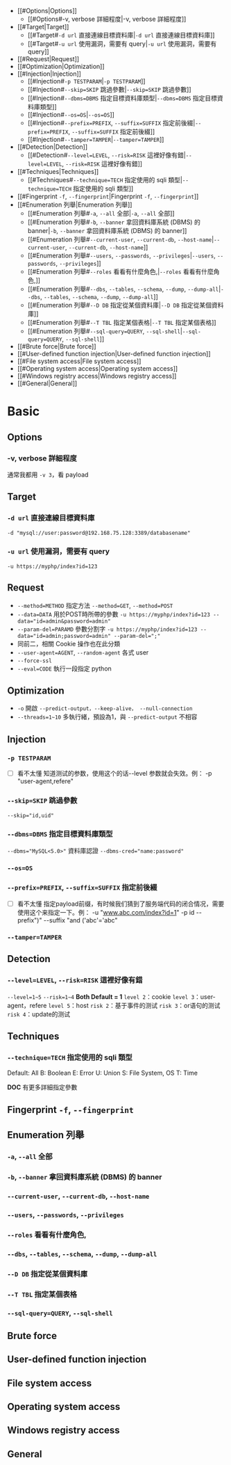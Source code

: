- [[#Options|Options]]
	- [[#Options#-v, verbose 詳細程度|-v, verbose 詳細程度]]
- [[#Target|Target]]
	- [[#Target#`-d url` 直接連線目標資料庫|`-d url` 直接連線目標資料庫]]
	- [[#Target#`-u url` 使用漏洞，需要有 query|`-u url` 使用漏洞，需要有 query]]
- [[#Request|Request]]
- [[#Optimization|Optimization]]
- [[#Injection|Injection]]
	- [[#Injection#`-p TESTPARAM`|`-p TESTPARAM`]]
	- [[#Injection#`--skip=SKIP` 跳過參數|`--skip=SKIP` 跳過參數]]
	- [[#Injection#`--dbms=DBMS` 指定目標資料庫類型|`--dbms=DBMS` 指定目標資料庫類型]]
	- [[#Injection#`--os=OS`|`--os=OS`]]
	- [[#Injection#`--prefix=PREFIX`, `--suffix=SUFFIX` 指定前後綴|`--prefix=PREFIX`, `--suffix=SUFFIX` 指定前後綴]]
	- [[#Injection#`--tamper=TAMPER`|`--tamper=TAMPER`]]
- [[#Detection|Detection]]
	- [[#Detection#`--level=LEVEL`, `--risk=RISK` 這裡好像有錯|`--level=LEVEL`, `--risk=RISK` 這裡好像有錯]]
- [[#Techniques|Techniques]]
	- [[#Techniques#`--technique=TECH` 指定使用的 sqli 類型|`--technique=TECH` 指定使用的 sqli 類型]]
- [[#Fingerprint `-f`, `--fingerprint`|Fingerprint `-f`, `--fingerprint`]]
- [[#Enumeration 列舉|Enumeration 列舉]]
	- [[#Enumeration 列舉#`-a`, `--all` 全部|`-a`, `--all` 全部]]
	- [[#Enumeration 列舉#`-b`, `--banner` 拿回資料庫系統 (DBMS) 的 banner|`-b`, `--banner` 拿回資料庫系統 (DBMS) 的 banner]]
	- [[#Enumeration 列舉#`--current-user`, `--current-db`, `--host-name`|`--current-user`, `--current-db`, `--host-name`]]
	- [[#Enumeration 列舉#`--users`, `--passwords`, `--privileges`|`--users`, `--passwords`, `--privileges`]]
	- [[#Enumeration 列舉#`--roles` 看看有什麼角色,|`--roles` 看看有什麼角色,]]
	- [[#Enumeration 列舉#`--dbs`, `--tables`, `--schema`, `--dump`, `--dump-all`|`--dbs`, `--tables`, `--schema`, `--dump`, `--dump-all`]]
	- [[#Enumeration 列舉#`--D DB` 指定從某個資料庫|`--D DB` 指定從某個資料庫]]
	- [[#Enumeration 列舉#`--T TBL` 指定某個表格|`--T TBL` 指定某個表格]]
	- [[#Enumeration 列舉#`--sql-query=QUERY`, `--sql-shell`|`--sql-query=QUERY`, `--sql-shell`]]
- [[#Brute force|Brute force]]
- [[#User-defined function injection|User-defined function injection]]
- [[#File system access|File system access]]
- [[#Operating system access|Operating system access]]
- [[#Windows registry access|Windows registry access]]
- [[#General|General]]


# Basic
## Options

### -v, verbose 詳細程度
通常我都用 `-v 3`，看 payload

## Target 
### `-d url` 直接連線目標資料庫
`-d "mysql://user:password@192.168.75.128:3389/databasename"`
### `-u url` 使用漏洞，需要有 query
`-u https://myphp/index?id=123`

## Request
* `--method=METHOD` 指定方法 `--method=GET`, `--method=POST`
* `--data=DATA` 用於POST時所帶的參數 `-u https://myphp/index?id=123 --data="id=admin&password=admin"`
* `--param-del=PARAMD` 參數分割字 `-u https://myphp/index?id=123 --data="id=admin;password=admin" --param-del=";"`
* 同前二，相關 Cookie 操作也在此分類
* `--user-agent=AGENT`, `--random-agent` 各式 user
* `--force-ssl`
* `--eval=CODE` 執行一段指定 python
## Optimization
* `-o` 開啟 `--predict-output，--keep-alive， --null-connection`
* `--threads=1~10` 多執行緒，預設為1，與 `--predict-output` 不相容
## Injection
### `-p TESTPARAM`
- [ ] 看不太懂
知道测试的参数，使用这个的话--level 参数就会失效。例： -p "user-agent,refere"
### `--skip=SKIP` 跳過參數
`--skip="id,uid"`
### `--dbms=DBMS` 指定目標資料庫類型
`--dbms="MySQL<5.0>"`
資料庫認證
`--dbms-cred="name:password"`
### `--os=OS`
### `--prefix=PREFIX`, `--suffix=SUFFIX` 指定前後綴
- [ ] 看不太懂
指定payload前缀，有时候我们猜到了服务端代码的闭合情况，需要使用这个来指定一下。例： -u "www.abc.com/index?id=1" -p id --prefix")" --suffix "and ('abc'='abc"
### `--tamper=TAMPER`

## Detection

### `--level=LEVEL`, `--risk=RISK` 這裡好像有錯
`--level=1~5` `--risk=1~4` 
**Both Default = 1**
`level 2`：cookie
`level 3`：user-agent，refere
`level 5`：host
`risk 2`：基于事件的测试
`risk 3`：or语句的测试
`risk 4`：update的测试

## Techniques
### `--technique=TECH` 指定使用的 sqli 類型
Default: All
B: Boolean
E: Error
U: Union
S: File System, OS
T: Time

**DOC** 有更多詳細指定參數

## Fingerprint `-f`, `--fingerprint`
## Enumeration 列舉
### `-a`, `--all` 全部
### `-b`, `--banner` 拿回資料庫系統 (DBMS) 的 banner
### `--current-user`, `--current-db`, `--host-name`
### `--users`, `--passwords`, `--privileges`
### `--roles` 看看有什麼角色,
### `--dbs`, `--tables`, `--schema`, `--dump`, `--dump-all`
### `--D DB` 指定從某個資料庫
### `--T TBL` 指定某個表格
### `--sql-query=QUERY`, `--sql-shell`

## Brute force

## User-defined function injection

## File system access

## Operating system access

## Windows registry access

## General